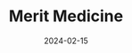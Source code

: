 ---  
layout: startup_page  
title: "Merit Medicine"  
id: "meritmedicine.com"  
permalink: "/meritmedicinemeritmedicine.com02152024/"  
website: "https://www.meritmedicine.com/"  
funding_round: "Seed"  
funding_amount: "$2M"  
investors: "LiveOak Ventures"  
about: "Merit Medicine uses AI to predict high-cost medical spending and specialty drug utilization for self-funded employers. This helps employers better budget for healthcare costs and ensures employees have access to needed care. The company leverages a large dataset and proprietary models to provide more accurate predictions than traditional methods."  
markets: "Healthtech, AI, Medical, Therapeutics"  
hq: "Austin, Texas, United States"  
founded_year: "2022"  
linkedin: "https://www.linkedin.com/company/merit-medicine"  
twitter: ""  
instagram: ""  
facebook: ""  
crunchbase: "https://www.crunchbase.com/organization/merit-medicine"  
pitchbook: ""  

date_display: "15-Feb-2024"  
date: "2024-02-15"

# SEO Optimization  
meta_title: "Merit Medicine - Seed Funding ($2M)"  
meta_description: "Merit Medicine, Merit Medicine uses AI to predict high-cost medical spending and specialty drug utilization for self-funded employers. This helps employers better bud..."  
meta_keywords: "Merit Medicine, Healthtech, AI, Medical, Therapeutics, Seed funding"  
canonical_url: "https://startup.projectstartups.com/meritmedicinemeritmedicine.com02152024/"  
---
